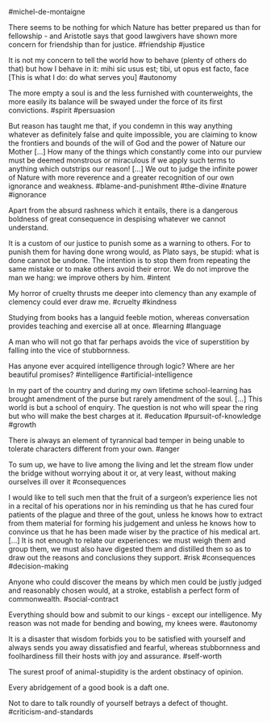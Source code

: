 #michel-de-montaigne 

There seems to be nothing for which Nature has better prepared us than for fellowship - and Aristotle says that good lawgivers have shown more concern for friendship than for justice. 
#friendship #justice 

It is not my concern to tell the world how to behave (plenty of others do that) but how I behave in it: mihi sic usus est; tibi, ut opus est facto, face \[This is what I do: do what serves you\] #autonomy 

The more empty a soul is and the less furnished with counterweights, the more easily its balance will be swayed under the force of its first convictions. 
#spirit #persuasion 

But reason has taught me that, if you condemn in this way anything whatever as definitely false and quite impossible, you are claiming to know the frontiers and bounds of the will of God and the power of Nature our Mother \[...\] How many of the things which constantly come into our purview must be deemed monstrous or miraculous if we apply such terms to anything which outstrips our reason! \[...\] We out to judge the infinite power of Nature with more reverence and a greater recognition of our own ignorance and weakness. 
#blame-and-punishment #the-divine #nature #ignorance 

Apart from the absurd rashness which it entails, there is a dangerous boldness of great consequence in despising whatever we cannot understand. 

It is a custom of our justice to punish some as a warning to others. For to punish them for having done wrong would, as Plato says, be stupid: what is done cannot be undone. The intention is to stop them from repeating the same mistake or to make others avoid their error. We do not improve the man we hang: we improve others by him. #intent

My horror of cruelty thrusts me deeper into clemency than any example of clemency could ever draw me. #cruelty #kindness 

Studying from books has a languid feeble motion, whereas conversation provides teaching and exercise all at once.
#learning #language

A man who will not go that far perhaps avoids the vice of superstition by falling into the vice of stubbornness. 

Has anyone ever acquired intelligence through logic? Where are her beautiful promises? 
#intelligence #artificial-intelligence 

In my part of the country and during my own lifetime school-learning has brought amendment of the purse but rarely amendment of the soul. \[...\] This world is but a school of enquiry. The question is not who will spear the ring but who will make the best charges at it. 
#education #pursuit-of-knowledge #growth 

There is always an element of tyrannical bad temper in being unable to tolerate characters different from your own.
#anger 

To sum up, we have to live among the living and let the stream flow under the bridge without worrying about it or, at very least, without making ourselves ill over it 
#consequences 

I would like to tell such men that the fruit of a surgeon’s experience lies not in a recital of his operations nor in his reminding us that he has cured four patients of the plague and three of the gout, unless he knows how to extract from them material for forming his judgement and unless he knows how to convince us that he has been made wiser by the practice of his medical art. \[...\] It is not enough to relate our experiences: we must weigh them and group them, we must also have digested them and distilled them so as to draw out the reasons and conclusions they support. 
#risk #consequences #decision-making 

Anyone who could discover the means by which men could be justly judged and reasonably chosen would, at a stroke, establish a perfect form of commonwealth. 
#social-contract 

Everything should bow and submit to our kings - except our intelligence. My reason was not made for bending and bowing, my knees were. 
#autonomy 

It is a disaster that wisdom forbids you to be satisfied with yourself and always sends you away dissatisfied and fearful, whereas stubbornness and foolhardiness fill their hosts with joy and assurance.
#self-worth 

The surest proof of animal-stupidity is the ardent obstinacy of opinion.

Every abridgement of a good book is a daft one.

Not to dare to talk roundly of yourself betrays a defect of thought.
#criticism-and-standards 